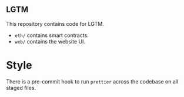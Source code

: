 ## LGTM
This repository contains code for LGTM.
- `eth/` contains smart contracts.
- `web/` contains the website UI.

# Style
There is a pre-commit hook to run `prettier` across the codebase on all staged files.